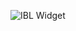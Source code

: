 ![IBL Widget]( https://widgets.infinitybots.gg/bot/749151155015122987/?size=large&theme=light&accent=emerald)
